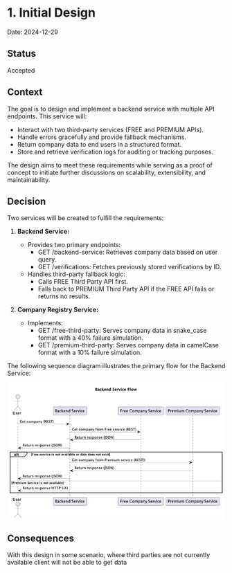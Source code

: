 # 1. Initial Design

Date: 2024-12-29

## Status

Accepted

## Context

The goal is to design and implement a backend service with multiple API endpoints. This service will:

* Interact with two third-party services (FREE and PREMIUM APIs).
* Handle errors gracefully and provide fallback mechanisms.
* Return company data to end users in a structured format.
* Store and retrieve verification logs for auditing or tracking purposes.

The design aims to meet these requirements while serving as a proof of concept to initiate further discussions on scalability, extensibility, and maintainability.


## Decision

Two services will be created to fulfill the requirements:
1. **Backend Service:**

   * Provides two primary endpoints:
     * GET /backend-service: Retrieves company data based on user query.
     * GET /verifications: Fetches previously stored verifications by ID.
   * Handles third-party fallback logic:
     * Calls FREE Third Party API first.
     * Falls back to PREMIUM Third Party API if the FREE API fails or returns no results.

2. **Company Registry Service:**

   * Implements:
     * GET /free-third-party: Serves company data in snake_case format with a 40% failure simulation.
     * GET /premium-third-party: Serves company data in camelCase format with a 10% failure simulation.

The following sequence diagram illustrates the primary flow for the Backend Service:

<img src="images/sequece-diagram-Backend_Service_Flow.png" width="500"/>


## Consequences

With this design in some scenario, where third parties are not currently available client will not be able to get data 



